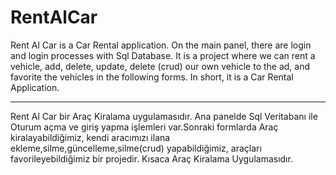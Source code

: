 # RentAlCar
Rent Al Car is a Car Rental application. On the main panel, there are login and login processes with Sql Database. It is a project where we can rent a vehicle, add, delete, update, delete (crud) our own vehicle to the ad, and favorite the vehicles in the following forms. In short, it is a Car Rental Application.
*********************************************************************************************************************************************************************************************************************
Rent Al Car bir Araç Kiralama uygulamasıdır. Ana panelde Sql Veritabanı ile Oturum açma ve giriş yapma işlemleri var.Sonraki formlarda Araç kiralayabildiğimiz, kendi aracımızı ilana ekleme,silme,güncelleme,silme(crud) yapabildiğimiz, araçları favorileyebildiğimiz bir projedir. Kısaca Araç Kiralama Uygulamasıdır. 
